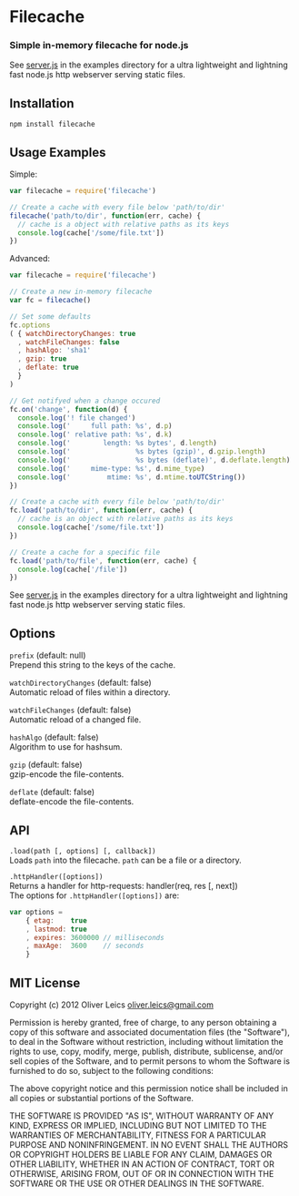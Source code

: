 
Filecache
=========

### Simple in-memory filecache for node.js

See [server.js](https://github.com/oleics/node-filecache/tree/master/examples/server.js)
in the examples directory for a ultra lightweight and lightning
fast node.js http webserver serving static files.

Installation
------------

``npm install filecache``

Usage Examples
--------------

Simple:

```js
var filecache = require('filecache')

// Create a cache with every file below 'path/to/dir'
filecache('path/to/dir', function(err, cache) {
  // cache is a object with relative paths as its keys
  console.log(cache['/some/file.txt'])
})
```

Advanced:

```js
var filecache = require('filecache')

// Create a new in-memory filecache
var fc = filecache()

// Set some defaults
fc.options
( { watchDirectoryChanges: true
  , watchFileChanges: false
  , hashAlgo: 'sha1'
  , gzip: true
  , deflate: true
  }
)

// Get notifyed when a change occured
fc.on('change', function(d) {
  console.log('! file changed')
  console.log('     full path: %s', d.p)
  console.log(' relative path: %s', d.k)
  console.log('        length: %s bytes', d.length)
  console.log('                %s bytes (gzip)', d.gzip.length)
  console.log('                %s bytes (deflate)', d.deflate.length)
  console.log('     mime-type: %s', d.mime_type)
  console.log('         mtime: %s', d.mtime.toUTCString())
})

// Create a cache with every file below 'path/to/dir'
fc.load('path/to/dir', function(err, cache) {
  // cache is an object with relative paths as its keys
  console.log(cache['/some/file.txt'])
})

// Create a cache for a specific file
fc.load('path/to/file', function(err, cache) {
  console.log(cache['/file'])
})
```

See [server.js](https://github.com/oleics/node-filecache/tree/master/examples/server.js)
in the examples directory for a ultra lightweight and lightning
fast node.js http webserver serving static files.

Options
-------

``prefix`` (default: null)  
Prepend this string to the keys of the cache.

``watchDirectoryChanges`` (default: false)  
Automatic reload of files within a directory.

``watchFileChanges`` (default: false)  
Automatic reload of a changed file.

``hashAlgo`` (default: false)  
Algorithm to use for hashsum.

``gzip`` (default: false)  
gzip-encode the file-contents.

``deflate`` (default: false)  
deflate-encode the file-contents.

API
---

``.load(path [, options] [, callback])``  
Loads ``path`` into the filecache. ``path`` can be a file or a
directory.

``.httpHandler([options])``  
Returns a handler for http-requests: handler(req, res [, next])  
The options for ``.httpHandler([options])`` are:

```js
var options =
    { etag:    true
    , lastmod: true
    , expires: 3600000 // milliseconds
    , maxAge:  3600    // seconds
    }
```

MIT License
-----------

Copyright (c) 2012 Oliver Leics <oliver.leics@gmail.com>

Permission is hereby granted, free of charge, to any person obtaining a copy of this software and associated documentation files (the "Software"), to deal in the Software without restriction, including without limitation the rights to use, copy, modify, merge, publish, distribute, sublicense, and/or sell copies of the Software, and to permit persons to whom the Software is furnished to do so, subject to the following conditions:

The above copyright notice and this permission notice shall be included in all copies or substantial portions of the Software.

THE SOFTWARE IS PROVIDED "AS IS", WITHOUT WARRANTY OF ANY KIND, EXPRESS OR IMPLIED, INCLUDING BUT NOT LIMITED TO THE WARRANTIES OF MERCHANTABILITY, FITNESS FOR A PARTICULAR PURPOSE AND NONINFRINGEMENT. IN NO EVENT SHALL THE AUTHORS OR COPYRIGHT HOLDERS BE LIABLE FOR ANY CLAIM, DAMAGES OR OTHER LIABILITY, WHETHER IN AN ACTION OF CONTRACT, TORT OR OTHERWISE, ARISING FROM, OUT OF OR IN CONNECTION WITH THE SOFTWARE OR THE USE OR OTHER DEALINGS IN THE SOFTWARE.
